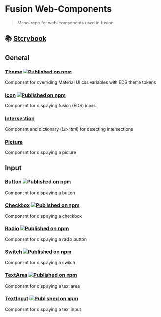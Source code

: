 # Fusion Web-Components

> Mono-repo for web-components used in fusion

## 📚 [Storybook](https://equinor.github.io/fusion-web-components/)

## General

### [Theme](https://github.com/equinor/fusion-web-components/tree/main/packages/theme) [![Published on npm](https://img.shields.io/npm/v/@equinor/fusion-wc-theme.svg)](https://www.npmjs.com/package/@equinor/fusion-wc-theme)

Component for overriding Material UI css variables with EDS theme tokens

### [Icon](https://github.com/equinor/fusion-web-components/tree/main/packages/icon) [![Published on npm](https://img.shields.io/npm/v/@equinor/fusion-wc-icon.svg)](https://www.npmjs.com/package/@equinor/fusion-wc-icon)

Component for displaying fusion (EDS) icons

### [Intersection](https://github.com/equinor/fusion-web-components/tree/main/packages/intersection)

Component and dictionary (_Lit-html_) for detecting intersections

### [Picture](https://github.com/equinor/fusion-web-components/tree/main/packages/picture)

Component for displaying a picture

## Input

### [Button](https://github.com/equinor/fusion-web-components/tree/main/packages/button) [![Published on npm](https://img.shields.io/npm/v/@equinor/fusion-wc-button.svg)](https://www.npmjs.com/package/@equinor/fusion-wc-button)

Component for displaying a button

### [Checkbox](https://github.com/equinor/fusion-web-components/tree/main/packages/checkbox) [![Published on npm](https://img.shields.io/npm/v/@equinor/fusion-wc-checkbox.svg)](https://www.npmjs.com/package/@equinor/fusion-wc-checkbox)

Component for displaying a checkbox

### [Radio](https://github.com/equinor/fusion-web-components/tree/main/packages/radio) [![Published on npm](https://img.shields.io/npm/v/@equinor/fusion-wc-radio.svg)](https://www.npmjs.com/package/@equinor/fusion-wc-radio)

Component for displaying a radio button

### [Switch](https://github.com/equinor/fusion-web-components/tree/main/packages/switch) [![Published on npm](https://img.shields.io/npm/v/@equinor/fusion-wc-switch.svg)](https://www.npmjs.com/package/@equinor/fusion-wc-switch)

Component for displaying a switch

### [TextArea](https://github.com/equinor/fusion-web-components/tree/main/packages/textarea) [![Published on npm](https://img.shields.io/npm/v/@equinor/fusion-wc-textarea.svg)](https://www.npmjs.com/package/@equinor/fusion-wc-textarea)

Component for displaying a text area

### [TextInput](https://github.com/equinor/fusion-web-components/tree/main/packages/textinput) [![Published on npm](https://img.shields.io/npm/v/@equinor/fusion-wc-textinput.svg)](https://www.npmjs.com/package/@equinor/fusion-wc-textinput)

Component for displaying a text input
